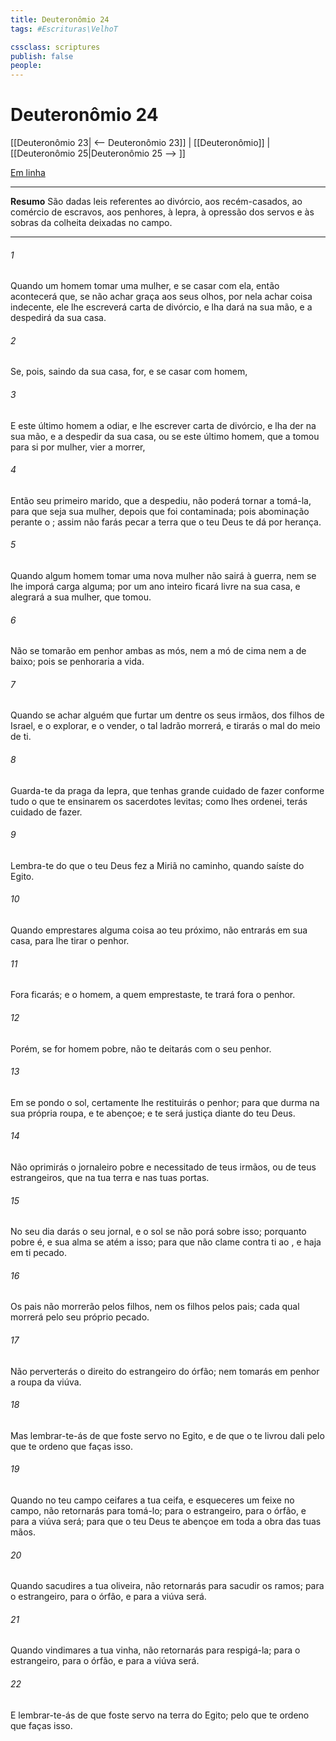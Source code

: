```yaml
---
title: Deuteronômio 24
tags: #Escrituras\VelhoT

cssclass: scriptures
publish: false
people:
---
```


# Deuteronômio 24
[[Deuteronômio 23| <-- Deuteronômio 23]] | [[Deuteronômio]] | [[Deuteronômio 25|Deuteronômio 25 --> ]]

[Em linha](https://churchofjesuschrist.org/study/scriptures/ot/deut/24?lang=por)

---
__Resumo__
São dadas leis referentes ao divórcio, aos recém-casados, ao comércio de escravos, aos penhores, à lepra, à opressão dos servos e às sobras da colheita deixadas no campo.

---
###### 1 
Quando um homem tomar uma mulher, e se casar com ela, então acontecerá que, se não achar graça aos seus olhos, por nela achar coisa indecente, ele lhe escreverá carta de divórcio, e lha dará na sua mão, e a despedirá da sua casa.

###### 2 
Se, pois, saindo da sua casa, for, e se casar com  homem,

###### 3 
E este último homem a odiar, e lhe escrever carta de divórcio, e lha der na sua mão, e a despedir da sua casa, ou se este último homem, que a tomou para si por mulher, vier a morrer,

###### 4 
Então seu primeiro marido, que a despediu, não poderá tornar a tomá-la, para que seja sua mulher, depois que foi contaminada; pois  abominação perante o ; assim não farás pecar a terra que o  teu Deus te dá por herança.

###### 5 
Quando algum homem tomar uma nova mulher não sairá à guerra, nem se lhe imporá carga alguma; por um ano inteiro ficará livre na sua casa, e alegrará a sua mulher, que tomou.

###### 6 
Não se tomarão em penhor ambas as mós, nem a mó de cima nem a de baixo; pois se penhoraria  a vida.

###### 7 
Quando se achar alguém que furtar um dentre os seus irmãos, dos filhos de Israel, e o explorar, e o vender, o tal ladrão morrerá, e tirarás o mal do meio de ti.

###### 8 
Guarda-te da praga da lepra, que tenhas grande cuidado de fazer conforme tudo o que te ensinarem os sacerdotes levitas; como lhes ordenei, terás cuidado de  fazer.

###### 9 
Lembra-te do que o  teu Deus fez a Miriã no caminho, quando saíste do Egito.

###### 10 
Quando emprestares alguma coisa ao teu próximo, não entrarás em sua casa, para lhe tirar o penhor.

###### 11 
Fora ficarás; e o homem, a quem emprestaste, te trará fora o penhor.

###### 12 
Porém, se for homem pobre, não te deitarás com o seu penhor.

###### 13 
Em se pondo o sol, certamente lhe restituirás o penhor; para que durma na sua própria roupa, e te abençoe; e  te será justiça diante do  teu Deus.

###### 14 
Não oprimirás o jornaleiro pobre e necessitado de teus irmãos, ou de teus estrangeiros, que  na tua terra e nas tuas portas.

###### 15 
No seu dia  darás o seu jornal, e o sol se não porá sobre isso; porquanto pobre é, e sua alma se atém a isso; para que não clame contra ti ao , e haja em ti pecado.

###### 16 
Os pais não morrerão pelos filhos, nem os filhos pelos pais; cada qual morrerá pelo seu próprio pecado.

###### 17 
Não perverterás o direito do estrangeiro  do órfão; nem tomarás em penhor a roupa da viúva.

###### 18 
Mas lembrar-te-ás de que foste servo no Egito, e de que o  te livrou dali pelo que te ordeno que faças isso.

###### 19 
Quando no teu campo ceifares a tua ceifa, e esqueceres um feixe no campo, não retornarás para tomá-lo; para o estrangeiro, para o órfão, e para a viúva será; para que o  teu Deus te abençoe em toda a obra das tuas mãos.

###### 20 
Quando sacudires a tua oliveira, não retornarás para sacudir os ramos; para o estrangeiro, para o órfão, e para a viúva será.

###### 21 
Quando vindimares a tua vinha, não retornarás para respigá-la; para o estrangeiro, para o órfão, e para a viúva será.

###### 22 
E lembrar-te-ás de que foste servo na terra do Egito; pelo que te ordeno que faças isso.

